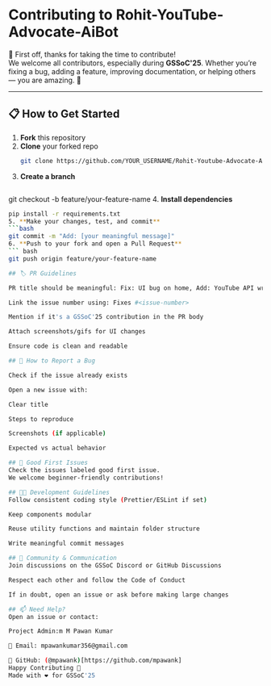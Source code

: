 # Contributing to Rohit-YouTube-Advocate-AiBot

🙏 First off, thanks for taking the time to contribute!  
We welcome all contributors, especially during **GSSoC'25**. Whether you’re fixing a bug, adding a feature, improving documentation, or helping others — you are amazing. 💙

---

## 📋 How to Get Started

1. **Fork** this repository
2. **Clone** your forked repo
   ```bash
   git clone https://github.com/YOUR_USERNAME/Rohit-Youtube-Advocate-AiBot.git
3. **Create a branch**
   ```bash
  git checkout -b feature/your-feature-name
4. **Install dependencies** 
  ```bash
  pip install -r requirements.txt
 5. **Make your changes, test, and commit** 
 ```bash
  git commit -m "Add: [your meaningful message]"
6. **Push to your fork and open a Pull Request**
  ``` bash
  git push origin feature/your-feature-name

## 🏷️ PR Guidelines

PR title should be meaningful: Fix: UI bug on home, Add: YouTube API wrapper

Link the issue number using: Fixes #<issue-number>

Mention if it's a GSSoC'25 contribution in the PR body

Attach screenshots/gifs for UI changes

Ensure code is clean and readable

## 🐞 How to Report a Bug

Check if the issue already exists

Open a new issue with:

Clear title

Steps to reproduce

Screenshots (if applicable)

Expected vs actual behavior

## 🌟 Good First Issues
Check the issues labeled good first issue.
We welcome beginner-friendly contributions!

## 👩‍💻 Development Guidelines
Follow consistent coding style (Prettier/ESLint if set)

Keep components modular

Reuse utility functions and maintain folder structure

Write meaningful commit messages

## 🤝 Community & Communication
Join discussions on the GSSoC Discord or GitHub Discussions

Respect each other and follow the Code of Conduct

If in doubt, open an issue or ask before making large changes

## 📫 Need Help?
Open an issue or contact:

Project Admin:m M Pawan Kumar

📧 Email: mpawankumar356@gmail.com

🔗 GitHub: (@mpawank)[https://github.com/mpawank]
Happy Contributing 🚀
Made with ❤️ for GSSoC'25